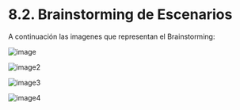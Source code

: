 # 8.2. Brainstorming de Escenarios

A continuación las imagenes que representan el Brainstorming:

![image](https://drive.google.com/uc?export=view&id=1vJOovOZsiI16S8CdtQeXdkqAfKEVH8Fr)

![image2](https://drive.google.com/uc?export=view&id=16bIYcrWjQyiquSQUTkvr9IXTfbTG3Hca)

![image3](https://drive.google.com/uc?export=view&id=1hr4eLsebKUcmkCz1qES7E_-wAwIoLG0z)

![image4](https://drive.google.com/uc?export=view&id=10nuvolSQ39XTyeWjr2BMo_Nn7yazDoN-)

